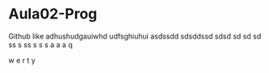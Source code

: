 # Aula02-Prog
Github like
adhushudgauiwhd
udfsghiuhui
asdssdd
sdsddssd
sdsd
sd
sd
sd
ss
s
ss
s
s
s
a
a
a
q

w
e
r
t
y

